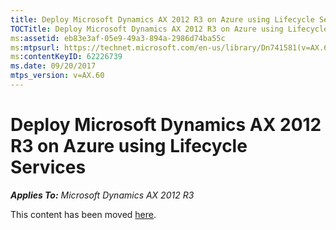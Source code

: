 ```yaml
---
title: Deploy Microsoft Dynamics AX 2012 R3 on Azure using Lifecycle Services
TOCTitle: Deploy Microsoft Dynamics AX 2012 R3 on Azure using Lifecycle Services
ms:assetid: eb83e3af-05e9-49a3-894a-2986d74ba55c
ms:mtpsurl: https://technet.microsoft.com/en-us/library/Dn741581(v=AX.60)
ms:contentKeyID: 62226739
ms.date: 09/20/2017
mtps_version: v=AX.60
---
```


# Deploy Microsoft Dynamics AX 2012 R3 on Azure using Lifecycle Services 


_**Applies To:** Microsoft Dynamics AX 2012 R3_

This content has been moved [here](https://go.microsoft.com/fwlink/?linkid=858568).

  


